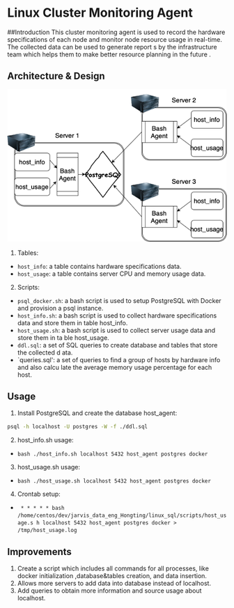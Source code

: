 # Linux Cluster Monitoring Agent

##Introduction
This cluster monitoring agent is used to record the hardware specifications of each node and
 monitor node resource usage in real-time. The collected data can be used to generate report
s by the infrastructure team which helps them to make better resource planning in the future
.

## Architecture & Design

![diagram](./assets/architecture.png)

1. Tables:
  * `host_info`: a table contains hardware specifications data.
  * `host_usage`: a table contains server CPU and memory usage data.
2. Scripts:
  * `psql_docker.sh`: a bash script is used to setup PostgreSQL with Docker and provision a
psql instance.
  * `host_info.sh`: a bash script is used to collect hardware specifications data and store
them in table host_info.
  * `host_usage.sh`: a bash script is used to collect server usage data and store them in ta
ble host_usage.
  * `ddl.sql`: a set of SQL queries to create database and tables that store the collected d
ata.
  * `queries.sql': a set of queries to find a group of hosts by hardware info and also calcu
late the average memory usage percentage for each host.

## Usage
1. Install PostgreSQL and create the database host_agent:
```bash ./psql_docker.sh [start|stop] docker
psql -h localhost -U postgres -W -f ./ddl.sql
```
2. host_info.sh usage:
 * `bash ./host_info.sh localhost 5432 host_agent postgres docker`
3. host_usage.sh usage:
 * `bash ./host_usage.sh localhost 5432 host_agent postgres docker`
4. Crontab setup:
 * ` * * * * * bash /home/centos/dev/jarvis_data_eng_Hongting/linux_sql/scripts/host_usage.s
h localhost 5432 host_agent postgres docker > /tmp/host_usage.log`

## Improvements
1. Create a script which includes all commands for all processes, like docker initialization
,database&tables creation, and data insertion.
2. Allows more servers to add data into database instead of localhost.
3. Add queries to obtain more information and source usage about localhost.
